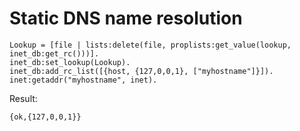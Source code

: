 # Static DNS name resolution

```
Lookup = [file | lists:delete(file, proplists:get_value(lookup, inet_db:get_rc()))].
inet_db:set_lookup(Lookup).
inet_db:add_rc_list([{host, {127,0,0,1}, ["myhostname"]}]).
inet:getaddr("myhostname", inet).
```

Result:

```
{ok,{127,0,0,1}}
```
